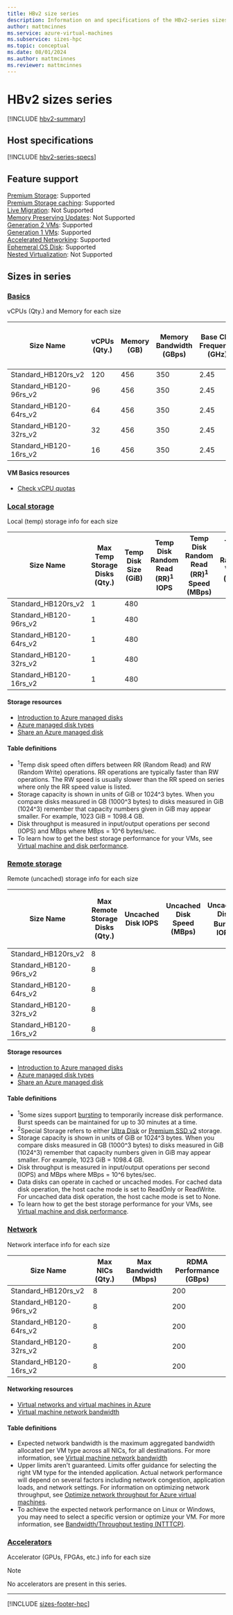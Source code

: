```yaml
---
title: HBv2 size series
description: Information on and specifications of the HBv2-series sizes
author: mattmcinnes
ms.service: azure-virtual-machines
ms.subservice: sizes-hpc
ms.topic: conceptual
ms.date: 08/01/2024
ms.author: mattmcinnes
ms.reviewer: mattmcinnes
---
```


# HBv2 sizes series

[!INCLUDE [hbv2-summary](./includes/hbv2-series-summary.md)]

## Host specifications
[!INCLUDE [hbv2-series-specs](./includes/hbv2-series-specs.md)]

## Feature support
[Premium Storage](../../premium-storage-performance.md): Supported <br>[Premium Storage caching](../../premium-storage-performance.md): Supported <br>[Live Migration](../../maintenance-and-updates.md): Not Supported <br>[Memory Preserving Updates](../../maintenance-and-updates.md): Not Supported <br>[Generation 2 VMs](../../generation-2.md): Supported <br>[Generation 1 VMs](../../generation-2.md): Supported <br>[Accelerated Networking](../../../virtual-network/create-vm-accelerated-networking-cli.md): Supported <br>[Ephemeral OS Disk](../../ephemeral-os-disks.md): Supported <br>[Nested Virtualization](/virtualization/hyper-v-on-windows/user-guide/nested-virtualization): Not Supported <br>

## Sizes in series

### [Basics](#tab/sizebasic)

vCPUs (Qty.) and Memory for each size

| Size Name | vCPUs (Qty.) | Memory (GB) | Memory Bandwidth (GBps) | Base CPU Frequency (GHz) | Single-core Frequency Peak (GHz) | All-core Frequency Peak (GHz) |
| --- | --- | --- | --- | --- | --- | --- |
| Standard_HB120rs_v2 | 120 | 456 | 350 | 2.45 | 3.3 | 3.1 |
| Standard_HB120-96rs_v2 | 96 | 456 | 350 | 2.45 | 3.3 | 3.1 |
| Standard_HB120-64rs_v2 | 64 | 456 | 350 | 2.45 | 3.3 | 3.1 |
| Standard_HB120-32rs_v2 | 32 | 456 | 350 | 2.45 | 3.3 | 3.1 |
| Standard_HB120-16rs_v2 | 16 | 456 | 350 | 2.45 | 3.3 | 3.1 |

#### VM Basics resources
- [Check vCPU quotas](../../../virtual-machines/quotas.md)

### [Local storage](#tab/sizestoragelocal)

Local (temp) storage info for each size

| Size Name | Max Temp Storage Disks (Qty.) | Temp Disk Size (GiB) | Temp Disk Random Read (RR)<sup>1</sup> IOPS | Temp Disk Random Read (RR)<sup>1</sup> Speed (MBps) | Temp Disk Random Write (RW)<sup>1</sup> IOPS | Temp Disk Random Write (RW)<sup>1</sup> Speed (MBps) | Local-Special-Disk-Count | Local-Special-Disk-Size-GB | Local-Special-Disk-RR-IOPS | Local-Special-Disk-RR-MBps |
| --- | --- | --- | --- | --- | --- | --- | --- | --- | --- | --- |
| Standard_HB120rs_v2 | 1 | 480 |  |  |  |  | 1 | 960 |  |  |
| Standard_HB120-96rs_v2 | 1 | 480 |  |  |  |  | 1 | 960 |  |  |
| Standard_HB120-64rs_v2 | 1 | 480 |  |  |  |  | 1 | 960 |  |  |
| Standard_HB120-32rs_v2 | 1 | 480 |  |  |  |  | 1 | 960 |  |  |
| Standard_HB120-16rs_v2 | 1 | 480 |  |  |  |  | 1 | 960 |  |  |

#### Storage resources
- [Introduction to Azure managed disks](../../../virtual-machines/managed-disks-overview.md)
- [Azure managed disk types](../../../virtual-machines/disks-types.md)
- [Share an Azure managed disk](../../../virtual-machines/disks-shared.md)

#### Table definitions
- <sup>1</sup>Temp disk speed often differs between RR (Random Read) and RW (Random Write) operations. RR operations are typically faster than RW operations. The RW speed is usually slower than the RR speed on series where only the RR speed value is listed.
- Storage capacity is shown in units of GiB or 1024^3 bytes. When you compare disks measured in GB (1000^3 bytes) to disks measured in GiB (1024^3) remember that capacity numbers given in GiB may appear smaller. For example, 1023 GiB = 1098.4 GB.
- Disk throughput is measured in input/output operations per second (IOPS) and MBps where MBps = 10^6 bytes/sec.
- To learn how to get the best storage performance for your VMs, see [Virtual machine and disk performance](../../../virtual-machines/disks-performance.md).

### [Remote storage](#tab/sizestorageremote)

Remote (uncached) storage info for each size

| Size Name | Max Remote Storage Disks (Qty.) | Uncached Disk IOPS | Uncached Disk Speed (MBps) | Uncached Disk Burst<sup>1</sup> IOPS | Uncached Disk Burst<sup>1</sup> Speed (MBps) | Uncached Special<sup>2</sup> Disk IOPS | Uncached Special<sup>2</sup> Disk Speed (MBps) | Uncached Burst<sup>1</sup> Special<sup>2</sup> Disk IOPS | Uncached Burst<sup>1</sup> Special<sup>2</sup> Disk Speed (MBps) |
| --- | --- | --- | --- | --- | --- | --- | --- | --- | --- |
| Standard_HB120rs_v2 | 8 |  |  |  |  |  |  |  |  |
| Standard_HB120-96rs_v2 | 8 |  |  |  |  |  |  |  |  |
| Standard_HB120-64rs_v2 | 8 |  |  |  |  |  |  |  |  |
| Standard_HB120-32rs_v2 | 8 |  |  |  |  |  |  |  |  |
| Standard_HB120-16rs_v2 | 8 |  |  |  |  |  |  |  |  |

#### Storage resources
- [Introduction to Azure managed disks](../../../virtual-machines/managed-disks-overview.md)
- [Azure managed disk types](../../../virtual-machines/disks-types.md)
- [Share an Azure managed disk](../../../virtual-machines/disks-shared.md)

#### Table definitions
- <sup>1</sup>Some sizes support [bursting](../../disk-bursting.md) to temporarily increase disk performance. Burst speeds can be maintained for up to 30 minutes at a time.
- <sup>2</sup>Special Storage refers to either [Ultra Disk](../../../virtual-machines/disks-enable-ultra-ssd.md) or [Premium SSD v2](../../../virtual-machines/disks-deploy-premium-v2.md) storage.
- Storage capacity is shown in units of GiB or 1024^3 bytes. When you compare disks measured in GB (1000^3 bytes) to disks measured in GiB (1024^3) remember that capacity numbers given in GiB may appear smaller. For example, 1023 GiB = 1098.4 GB.
- Disk throughput is measured in input/output operations per second (IOPS) and MBps where MBps = 10^6 bytes/sec.
- Data disks can operate in cached or uncached modes. For cached data disk operation, the host cache mode is set to ReadOnly or ReadWrite. For uncached data disk operation, the host cache mode is set to None.
- To learn how to get the best storage performance for your VMs, see [Virtual machine and disk performance](../../../virtual-machines/disks-performance.md).


### [Network](#tab/sizenetwork)

Network interface info for each size

| Size Name | Max NICs (Qty.) | Max Bandwidth (Mbps) | RDMA Performance (GBps) |
| --- | --- | --- | --- |
| Standard_HB120rs_v2 | 8 |  | 200 |
| Standard_HB120-96rs_v2 | 8 |  | 200 |
| Standard_HB120-64rs_v2 | 8 |  | 200 |
| Standard_HB120-32rs_v2 | 8 |  | 200 |
| Standard_HB120-16rs_v2 | 8 |  | 200 |

#### Networking resources
- [Virtual networks and virtual machines in Azure](../../../virtual-network/network-overview.md)
- [Virtual machine network bandwidth](../../../virtual-network/virtual-machine-network-throughput.md)

#### Table definitions
- Expected network bandwidth is the maximum aggregated bandwidth allocated per VM type across all NICs, for all destinations. For more information, see [Virtual machine network bandwidth](../../../virtual-network/virtual-machine-network-throughput.md)
- Upper limits aren't guaranteed. Limits offer guidance for selecting the right VM type for the intended application. Actual network performance will depend on several factors including network congestion, application loads, and network settings. For information on optimizing network throughput, see [Optimize network throughput for Azure virtual machines](../../../virtual-network/virtual-network-optimize-network-bandwidth.md). 
-  To achieve the expected network performance on Linux or Windows, you may need to select a specific version or optimize your VM. For more information, see [Bandwidth/Throughput testing (NTTTCP)](../../../virtual-network/virtual-network-bandwidth-testing.md).

### [Accelerators](#tab/sizeaccelerators)

Accelerator (GPUs, FPGAs, etc.) info for each size

> [!NOTE]
> No accelerators are present in this series.

---

[!INCLUDE [sizes-footer-hpc](../includes/sizes-footer-hpc.md)]
